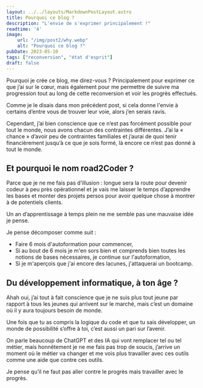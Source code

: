 ```yaml
---
layout: ../../layouts/MarkdownPostLayout.astro
title: Pourquoi ce blog ?
description: "L'envie de s'exprimer principalement !"
readtime: '4'
image: 
    url: "/img/post2/why.webp"
    alt: "Pourquoi ce blog ?"
pubDate: 2023-05-10
tags: ["reconversion", "état d'esprit"]
draft: false
---
```

Pourquoi je crée ce blog, me direz-vous ? Principalement pour exprimer ce que j’ai sur le cœur, mais également pour me permettre de suivre ma progression tout au long de cette reconversion et voir les progrès effectués.

Comme je le disais dans mon précédent post, si cela donne l'envie à certains d’entre vous de trouver leur voie, alors j’en serais ravis.

Cependant, j’ai bien conscience que ce n’est pas forcément possible pour tout le monde, nous avons chacun des contraintes différentes. J’ai la « chance » d’avoir peu de contraintes familiales et j’aurai de quoi tenir financièrement jusqu’à ce que je sois formé, là encore ce n’est pas donné à tout le monde.

## Et pourquoi le nom road2Coder ?

Parce que je ne me fais pas d’illusion : longue sera la route pour devenir codeur à peu près opérationnel et je vais me laisser le temps d’apprendre les bases et monter des projets persos pour avoir quelque chose à montrer à de potentiels clients. 

Un an d’apprentissage à temps plein ne me semble pas une mauvaise idée je pense.

Je pense décomposer comme suit :

- Faire 6 mois d'autoformation pour commencer,
- Si au bout de 6 mois je m'en sors bien et comprends bien toutes les notions de bases nécessaires, je continue sur l'autoformation,
- Si je m'aperçois que j'ai encore des lacunes, j'attaquerai un bootcamp.

## Du développement informatique, à ton âge ?

Ahah oui, j’ai tout à fait conscience que je ne suis plus tout jeune par rapport à tous les jeunes qui arrivent sur le marché, mais c’est un domaine où il y aura toujours besoin de monde.

Une fois que tu as compris la logique du code et que tu sais développer, un monde de possibilité s’offre à toi, c’est aussi un pari sur l’avenir.

On parle beaucoup de ChatGPT et des IA qui vont remplacer tel ou tel métier, mais honnêtement je ne me fais pas trop de soucis, j’arrive un moment où le métier va changer et me vois plus travailler avec ces outils comme une aide que contre ces outils.

Je pense qu’il ne faut pas aller contre le progrès mais travailler avec le progrès. 
